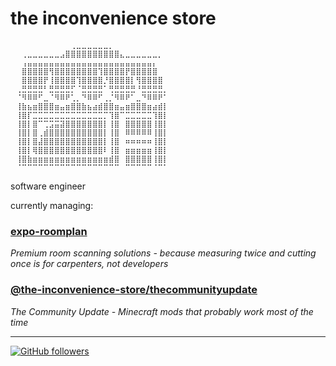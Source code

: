 # the inconvenience store

```
⠀⠀⠀⠀⠀⠀⠀⠀⠀⠀⠀⢀⣀⣀⣀⣀⣀⣀⡀⠀⠀⠀⠀⠀⠀⠀⠀⠀⠀⠀
⠀⠀⢀⣀⣀⣀⣀⣀⣀⣠⣿⣿⣿⣿⣿⣿⣿⣿⣿⣿⣄⣀⣀⣀⣀⣀⣀⡀⠀⠀
⠀⠀⢠⣤⣤⣤⣤⣤⣤⣤⣤⣤⣤⣤⣤⣤⣤⣤⣤⣤⣤⣤⣤⣤⣤⣤⡄⠀⠀
⠀⠀⣿⣿⣿⣿⣿⢻⣿⣿⣿⣿⣿⣿⣿⣿⢹⣿⣿⣿⣿⡟⣿⣿⣿⣿⣿⠀⠀
⠀⠀⣿⣿⣿⣿⡟⢸⣿⣿⣿⣿⢹⣿⣿⣿⣿⡘⣿⣿⣿⣿⡇⢻⣿⣿⣿⣿⠀⠀
⠀⢀⣛⣛⣛⣛⠃⣛⣛⣛⣛⡋⠈⣛⣛⣛⣛⠁⢛⣛⣛⣛⣛⠘⣛⣛⣛⣛⡀⠀
⠀⠈⠻⠿⠿⠋⣀⠈⠻⠿⠟⢁⡀⠙⠿⠿⠋⢀⡈⠻⠿⠟⠁⣀⠙⠿⠿⠟⠁⠀
⠀⢸⣷⣦⣶⣿⣿⣿⣶⣤⣶⣿⣿⣷⣦⣴⣾⣿⣿⣶⣤⣶⣿⣿⣿⣶⣴⣾⡇⠀
⠀⢸⣿⡏⣉⣉⣉⣉⣉⣉⣉⣉⣉⣉⣉⣉⣉⡉⢹⣿⠉⣉⣉⣉⣉⣉⢹⣿⡇⠀
⠀⢸⣿⡇⣿⠉⢉⣩⣭⣽⣿⣿⣿⣿⣿⣿⣿⡇⢸⣿⠀⣿⣿⣿⣿⣿⢸⣿⡇⠀
⠀⢸⣿⡇⣿⢀⣾⣿⣿⣿⣿⣿⣿⣿⣿⣿⣿⡇⢸⣿⠀⠿⠿⠿⠿⠿⢸⣿⡇⠀
⠀⢸⣿⡇⣿⣼⣿⣿⣿⣿⣿⣿⣿⣿⣿⣿⣿⡇⢸⣿⠀⠶⠶⠶⠶⠶⢸⣿⡇⠀
⠀⢸⣿⡇⢿⣿⣿⣿⣿⣿⣿⣿⣿⣿⣿⣿⣿⠇⢸⣿⠀⣶⣶⣶⣶⣶⢸⣿⡇⠀
⠀⢸⣿⣷⣶⣶⣶⣶⣶⣶⣶⣶⣶⣶⣶⣶⣶⣶⣾⣿⠀⣿⣿⣿⣿⣿⢸⣿⡇⠀
⠀⠈⠉⠉⠉⠉⠉⠉⠉⠉⠉⠉⠉⠉⠉⠉⠉⠉⠉⠉⠀⠉⠉⠉⠉⠉⠈⠉⠁⠀
```


software engineer




currently managing:

### **[expo-roomplan](https://github.com/fordat/expo-roomplan)**
*Premium room scanning solutions - because measuring twice and cutting once is for carpenters, not developers*

### **[@the-inconvenience-store/thecommunityupdate](https://github.com/the-inconvenience-store/thecommunityupdate)**
*The Community Update - Minecraft mods that probably work most of the time*


---


[![GitHub followers](https://img.shields.io/github/followers/the-inconvenience-store?style=social)](https://github.com/the-inconvenience-store)
